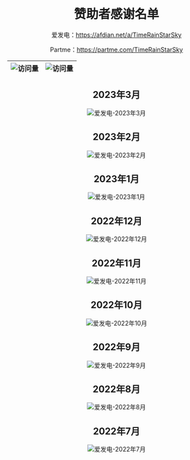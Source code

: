 <div align="center">

# 赞助者感谢名单

爱发电：<https://afdian.net/a/TimeRainStarSky>

Partme：<https://partme.com/TimeRainStarSky>

|![访问量](https://visitor-badge.glitch.me/badge?page_id=TimeRainStarSky.SponsorList&left_text=访%20问%20量)|![访问量](https://profile-counter.glitch.me/TimeRainStarSky-SponsorList/count.svg)|
|-|-|

## 2023年3月

![爱发电-2023年3月](afdian/2023-3.jpg)

## 2023年2月

![爱发电-2023年2月](afdian/2023-2.jpg)

## 2023年1月

![爱发电-2023年1月](afdian/2023-1.jpg)

## 2022年12月

![爱发电-2022年12月](afdian/2022-12.jpg)

## 2022年11月

![爱发电-2022年11月](afdian/2022-11.jpg)

## 2022年10月

![爱发电-2022年10月](afdian/2022-10.jpg)

## 2022年9月

![爱发电-2022年9月](afdian/2022-9.jpg)

## 2022年8月

![爱发电-2022年8月](afdian/2022-8.jpg)

## 2022年7月

![爱发电-2022年7月](afdian/2022-7.jpg)

</div>